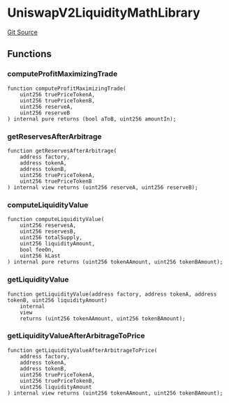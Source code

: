 # UniswapV2LiquidityMathLibrary
[Git Source](https://github.com/leeftk/prophetrouter/blob/a744328dd4441e9a4607bb5d3ed0087221d31252/src/contracts/libraries/UniswapV2LiquidityMathLibrary.sol)


## Functions
### computeProfitMaximizingTrade


```solidity
function computeProfitMaximizingTrade(
    uint256 truePriceTokenA,
    uint256 truePriceTokenB,
    uint256 reserveA,
    uint256 reserveB
) internal pure returns (bool aToB, uint256 amountIn);
```

### getReservesAfterArbitrage


```solidity
function getReservesAfterArbitrage(
    address factory,
    address tokenA,
    address tokenB,
    uint256 truePriceTokenA,
    uint256 truePriceTokenB
) internal view returns (uint256 reserveA, uint256 reserveB);
```

### computeLiquidityValue


```solidity
function computeLiquidityValue(
    uint256 reservesA,
    uint256 reservesB,
    uint256 totalSupply,
    uint256 liquidityAmount,
    bool feeOn,
    uint256 kLast
) internal pure returns (uint256 tokenAAmount, uint256 tokenBAmount);
```

### getLiquidityValue


```solidity
function getLiquidityValue(address factory, address tokenA, address tokenB, uint256 liquidityAmount)
    internal
    view
    returns (uint256 tokenAAmount, uint256 tokenBAmount);
```

### getLiquidityValueAfterArbitrageToPrice


```solidity
function getLiquidityValueAfterArbitrageToPrice(
    address factory,
    address tokenA,
    address tokenB,
    uint256 truePriceTokenA,
    uint256 truePriceTokenB,
    uint256 liquidityAmount
) internal view returns (uint256 tokenAAmount, uint256 tokenBAmount);
```

